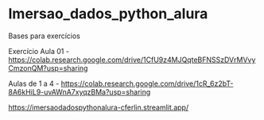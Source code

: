 # Imersao_dados_python_alura
Bases para exercícios

Exercício Aula 01 - https://colab.research.google.com/drive/1CfU9z4MJQqteBFNSSzDVrMVvyCmzonQM?usp=sharing

Aulas de 1 a 4 - https://colab.research.google.com/drive/1cR_6z2bT-8A6kHiL9-uvAWnA7xyqzBMa?usp=sharing

https://imersaodadospythonalura-cferlin.streamlit.app/
